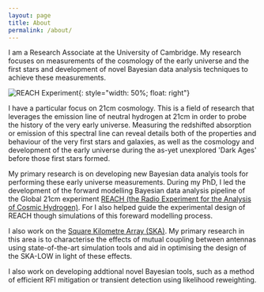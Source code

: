 ```yaml
---
layout: page
title: About
permalink: /about/
---
```


I am a Research Associate at the University of Cambridge. My research focuses on measurements of the cosmology of the early universe and the first stars and development of novel Bayesian data analysis techniques to achieve these measurements.

![REACH Experiment](/assets/REACH_graphic.gif){: style="width: 50%; float: right"}

I have a particular focus on 21cm cosmology. This is a field of research that leverages the emission line of neutral hydrogen at 21cm in order to probe the history of the very early universe. Measuring the redshifted absorption or emission of this spectral line can reveal details both of the properties and behaviour of the very first stars and galaxies, as well as the cosmology and development of the early universe during the as-yet unexplored 'Dark Ages' before those first stars formed.

My primary research is on developing new Bayesian data analyis tools for performing these early universe measurements. During my PhD, I led the development of the forward modelling Bayesian data analysis pipeline of the Global 21cm experiment [REACH (the Radio Experiment for the Analysis of Cosmic Hydrogen)](https://www.nature.com/articles/s41550-022-01709-9). For  I also helped guide the experimental design of REACH though simulations of this foreward modelling process.

I also work on the [Square Kilometre Array (SKA)](https://www.skao.int/). My primary research in this area is to characterise the effects of mutual coupling between antennas using state-of-the-art simulation tools and aid in optimising the design of the SKA-LOW in light of these effects.

I also work on developing addtional novel Bayesian tools, such as a method of efficient RFI mitigation or transient detection using likelihood reweighting. 